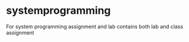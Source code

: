 # systemprogramming
For system programming assignment and lab 
contains both lab and class assignment
